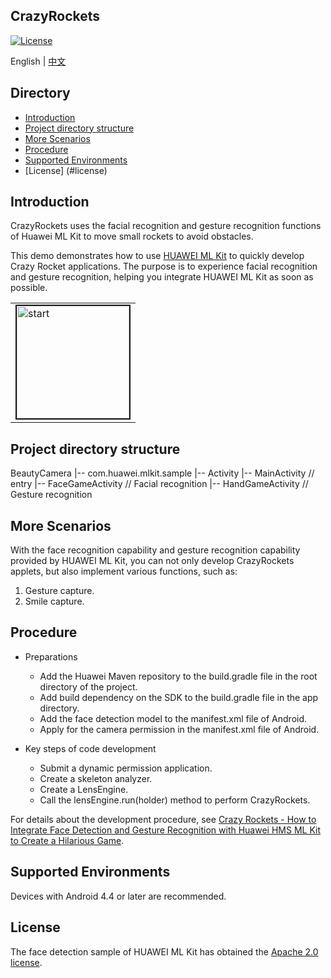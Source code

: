## CrazyRockets
[![License](https://img.shields.io/badge/Docs-hmsguides-brightgreen)](https://developer.huawei.com/consumer/en/doc/development/HMS-Guides/ml-introduction-4)

English | [中文](https://github.com/HMS-Core/hms-ml-demo/blob/master/CrazyRockets/README_ZH.md)

## Directory

* [Introduction](#introduction)
* [Project directory structure](#project-directory-structure)
* [More Scenarios](#more-scenarios)
* [Procedure](#procedure)
* [Supported Environments](#supported-environments)
* [License] (#license)


## Introduction
CrazyRockets uses the facial recognition and gesture recognition functions of Huawei ML Kit to move small rockets to avoid obstacles.

This demo demonstrates how to use [HUAWEI ML Kit](https://developer.huawei.com/consumer/cn/hms/huawei-mlkit) to quickly develop Crazy Rocket applications. The purpose is to experience facial recognition and gesture recognition, helping you integrate HUAWEI ML Kit as soon as possible.

<table><tr>
<td><img src="https://github.com/HMS-Core/hms-ml-demo/blob/master/ApplicationCases/CrazyRockets/hand.gif" width=180 title="start" border=2></td>
</tr></table>

## Project directory structure
BeautyCamera
    |-- com.huawei.mlkit.sample
        |-- Activity
            |-- MainActivity // entry
            |-- FaceGameActivity // Facial recognition
            |-- HandGameActivity // Gesture recognition

## More Scenarios
With the face recognition capability and gesture recognition capability provided by HUAWEI ML Kit, you can not only develop CrazyRockets applets, but also implement various functions, such as:
1. Gesture capture.
2. Smile capture.

## Procedure
- Preparations
  - Add the Huawei Maven repository to the build.gradle file in the root directory of the project.
  - Add build dependency on the SDK to the build.gradle file in the app directory.
  - Add the face detection model to the manifest.xml file of Android.
  - Apply for the camera permission in the manifest.xml file of Android.

- Key steps of code development
  - Submit a dynamic permission application.
  - Create a skeleton analyzer.
  - Create a LensEngine.
  - Call the lensEngine.run(holder) method to perform CrazyRockets.

For details about the development procedure, see [Crazy Rockets - How to Integrate Face Detection and Gesture Recognition with Huawei HMS ML Kit to Create a Hilarious Game](https://forums.developer.huawei.com/forumPortal/en/topic/0203394887034330038?fid=0101187876626530001?ha_source=hms1).

## Supported Environments
Devices with Android 4.4 or later are recommended.

##  License
The face detection sample of HUAWEI ML Kit has obtained the [Apache 2.0 license](http://www.apache.org/licenses/LICENSE-2.0).

